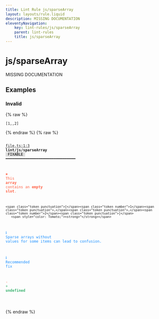 ```yaml
---
title: Lint Rule js/sparseArray
layout: layouts/rule.liquid
description: MISSING DOCUMENTATION
eleventyNavigation:
	key: lint-rules/js/sparseArray
	parent: lint-rules
	title: js/sparseArray
---
```


# js/sparseArray

MISSING DOCUMENTATION

<!-- EVERYTHING BELOW IS AUTOGENERATED. SEE SCRIPTS FOLDER FOR UPDATE SCRIPTS hash(71bf434753468425ac287db028f8161bc465456b) -->

## Examples
### Invalid
{% raw %}<pre class="language-text"><code class="language-text"><span class="token punctuation">[</span><span class="token number">1</span><span class="token punctuation">,</span><span class="token punctuation">,</span><span class="token number">2</span><span class="token punctuation">]</span></code></pre>{% endraw %}
{% raw %}<pre class="language-text"><code class="language-text">
 <span style="text-decoration-style: dashed; text-decoration-line: underline;">file.ts:1:3</span> <strong>lint/js/sparseArray</strong> <span style="color: #000; background-color: #ddd;"> FIXABLE </span> ━━━━━━━━━━━━━━━━━━━━━━━━━━━━━━━━

  <strong><span style="color: Tomato;">✖ </span></strong><span style="color: Tomato;">This </span><span style="color: Tomato;"><strong>array</strong></span><span style="color: Tomato;"> contains an </span><span style="color: Tomato;"><strong>empty slot</strong></span><span style="color: Tomato;">.</span>

    <span class="token punctuation">[</span><span class="token number">1</span><span class="token punctuation">,</span><span class="token punctuation">,</span><span class="token number">2</span><span class="token punctuation">]</span>
       <span style="color: Tomato;"><strong>^</strong></span>

  <strong><span style="color: DodgerBlue;">ℹ </span></strong><span style="color: DodgerBlue;">Sparse arrays without values for some items can lead to confusion.</span>

  <strong><span style="color: DodgerBlue;">ℹ </span></strong><span style="color: DodgerBlue;">Recommended fix</span>

  <span style="color: Tomato;">-</span>
  <span style="color: MediumSeaGreen;">+</span> <span style="color: MediumSeaGreen;"><strong>undefined</strong></span>

</code></pre>{% endraw %}
